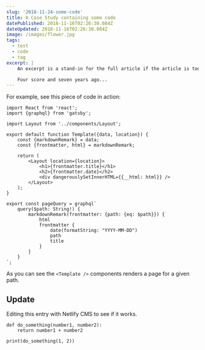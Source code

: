 ```yaml
---
slug: '2018-11-24-some-code'
title: A Case Study containing some code
datePublished: 2018-11-16T02:26:30.084Z
dateUpdated: 2018-11-16T02:26:30.084Z
image: /images/flower.jpg
tags:
  - test
  - code
  - tag
excerpt: |
    An excerpt is a stand-in for the full article if the article is too long. It may contain multiple paragraphs, as well as **markdown** _formatting_. If the excerpt is empty, the body will be used instead. Excerpts should usually not inline contain images, but may in certain circumstances.

    Four score and seven years ago... 
---
```


For example, see this piece of code in action:

```jsx{7,8,9,10,11,12,15,27}{numberLines: true}
import React from 'react';
import {graphql} from 'gatsby';

import Layout from '../components/Layout';

export default function Template({data, location}) {
    const {markdownRemark} = data;
    const {frontmatter, html} = markdownRemark;

    return (
        <Layout location={location}>
            <h1>{frontmatter.title}</h1>
            <h2>{frontmatter.date}</h2>
            <div dangerouslySetInnerHTML={{__html: html}} />
        </Layout>
    );
}

export const pageQuery = graphql`
    query($path: String!) {
        markdownRemark(frontmatter: {path: {eq: $path}}) {
            html
            frontmatter {
                date(formatString: "YYYY-MM-DD")
                path
                title
            }
        }
    }
`;
```

As you can see the `<Template />` components renders a page for a given path.

## Update

Editing this entry with Netlify CMS to see if it works.

```python{numberLines: true}{1-2}
def do_something(number1, number2):
    return number1 + number2

print(do_something(1, 2))
```
